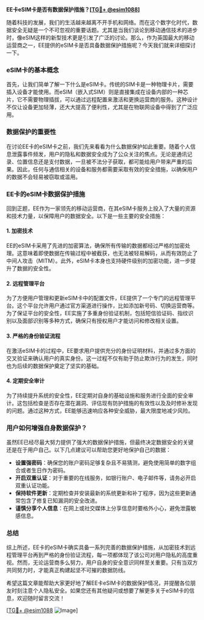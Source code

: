 **EE卡eSIM卡是否有数据保护措施？[[TG💪+ @esim1088](https://t.me/s/esim1088)]**

随着科技的发展，我们的生活越来越离不开手机和网络。而在这个数字化时代，数据安全无疑是一个不可忽视的重要话题。尤其是当我们谈论到移动通信技术的进步时，像eSIM这样的新型技术更是引发了广泛的讨论。那么，作为英国最大的移动运营商之一，EE提供的eSIM卡是否具备数据保护措施呢？今天我们就来详细探讨一下。

### eSIM卡的基本概念

首先，让我们简单了解一下什么是eSIM卡。传统的SIM卡是一种物理卡片，需要插入设备才能使用。而eSIM（嵌入式SIM）则是直接集成在设备内部的一种芯片，它不需要物理插拔，可以通过远程配置来激活和更换运营商的服务。这种设计不仅让设备更加轻薄，还大大提高了便利性，尤其是在物联网设备中得到了广泛应用。

### 数据保护的重要性

在讨论EE卡的eSIM卡之前，我们先来看看为什么数据保护如此重要。随着个人信息泄露事件频发，用户的隐私和数据安全成为了公众关注的焦点。无论是通讯记录、位置信息还是支付数据，一旦被不法分子获取，都可能给用户带来严重的后果。因此，任何与通信相关的设备和服务都需要采取有效的安全措施，以确保用户的数据不会轻易被窃取或滥用。

### EE卡的eSIM卡数据保护措施

回到正题，EE作为一家领先的移动运营商，在其eSIM卡服务上投入了大量的资源和技术力量，以保障用户的数据安全。以下是一些主要的安全措施：

#### 1. **加密技术**
EE的eSIM卡采用了先进的加密算法，确保所有传输的数据都经过严格的加密处理。这意味着即使数据在传输过程中被截获，也无法被轻易解码，从而有效防止了中间人攻击（MITM）。此外，eSIM卡本身也支持硬件级别的加密功能，进一步提升了数据的安全性。

#### 2. **远程管理平台**
为了方便用户管理和更新eSIM卡中的配置文件，EE提供了一个专门的远程管理平台。这个平台允许用户通过官方渠道进行操作，比如添加新号码、切换运营商等。为了保证平台的安全性，EE实施了多重身份验证机制，包括短信验证码、指纹识别以及面部识别等多种方式，确保只有授权用户才能访问和修改相关设置。

#### 3. **严格的身份验证流程**
在激活eSIM卡的过程中，EE要求用户提供充分的身份证明材料，并通过多方面的交叉验证来确认用户的真实身份。这一过程不仅有助于防止欺诈行为的发生，同时也为后续的数据保护奠定了坚实的基础。

#### 4. **定期安全审计**
为了持续提升系统的安全性，EE定期对自身的基础设施和服务进行全面的安全审计。这包括检查是否存在潜在漏洞、评估现有防护措施的有效性以及及时修补发现的问题。通过这种方式，EE能够迅速响应各种安全威胁，最大限度地减少风险。

### 用户如何增强自身数据保护？

虽然EE已经尽最大努力提供了强大的数据保护措施，但最终决定数据安全的关键还是在于用户自己。以下几点建议可以帮助您更好地保护自己的数据：

- **设置强密码**：确保您的账户密码足够复杂且不易猜测，避免使用简单的数字组合或者生日作为密码。
- **开启双重认证**：对于重要的在线服务，如银行账户、电子邮件等，请务必开启双重认证功能。
- **保持软件更新**：定期检查并安装最新的系统更新和补丁程序，因为这些更新通常包含了修复已知漏洞的安全改进。
- **谨慎分享个人信息**：在网上或社交媒体上分享信息时要格外小心，避免泄露敏感信息。

### 总结

综上所述，EE卡的eSIM卡确实具备一系列完善的数据保护措施，从加密技术到远程管理平台再到严格的身份验证流程，每一项都体现了该公司对用户隐私的高度重视。然而，无论运营商多么努力，用户自身的安全意识同样至关重要。只有当双方共同努力时，才能真正构建起坚不可摧的数据防线。

希望这篇文章能帮助大家更好地了解EE卡eSIM卡的数据保护情况，并提醒各位朋友时刻注意个人隐私安全。如果您还有其他疑问或想要了解更多关于eSIM卡的信息，欢迎随时留言交流！

[[TG💪+ @esim1088](https://t.me/s/esim1088) ![Image](https://i.postimg.cc/4NQfJmqS/Snipaste-2025-05-13-00-14-12.png)]